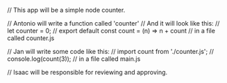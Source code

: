 // This app will be a simple node counter.

// Antonio will write a function called 'counter'
// And it will look like this:
// let counter = 0;
// export default const count = (n) => n + count
// in a file called counter.js

// Jan will write some code like this:
// import count from './counter.js';
// console.log(count(3));
// in a file called main.js

// Isaac will be responsible for reviewing and approving.

